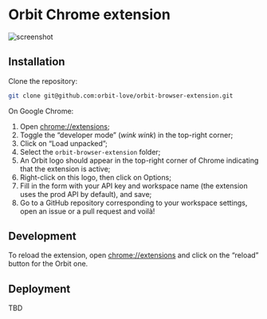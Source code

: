 # Orbit Chrome extension

![screenshot](https://user-images.githubusercontent.com/2587348/82913428-926c2000-9f6e-11ea-9407-877f5e6bba31.png)

## Installation

Clone the repository:

```bash
git clone git@github.com:orbit-love/orbit-browser-extension.git
```

On Google Chrome: 

1. Open [chrome://extensions](chrome://extensions);
2. Toggle the “developer mode” (_wink wink_) in the top-right corner;
3. Click on “Load unpacked”;
4. Select the `orbit-browser-extension` folder;
5. An Orbit logo should appear in the top-right corner of Chrome indicating that the extension is active;
6. Right-click on this logo, then click on Options;
7. Fill in the form with your API key and workspace name (the extension uses the prod API by default), and save;
8. Go to a GitHub repository corresponding to your workspace settings, open an issue or a pull request and voilà!

## Development

To reload the extension, open [chrome://extensions](chrome://extensions) and click on the “reload” button for the Orbit one.

## Deployment

TBD
